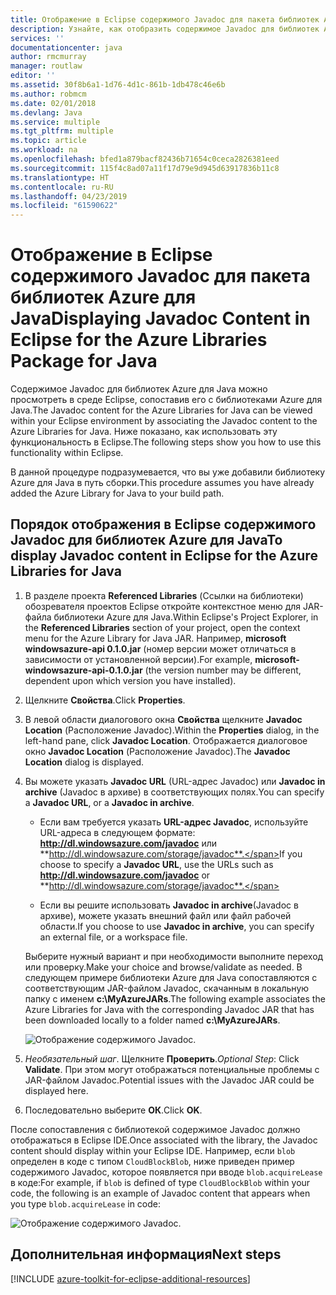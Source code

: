 ```yaml
---
title: Отображение в Eclipse содержимого Javadoc для пакета библиотек Azure для Java
description: Узнайте, как отобразить содержимое Javadoc для библиотек Azure в Eclipse.
services: ''
documentationcenter: java
author: rmcmurray
manager: routlaw
editor: ''
ms.assetid: 30f8b6a1-1d76-4d1c-861b-1db478c46e6b
ms.author: robmcm
ms.date: 02/01/2018
ms.devlang: Java
ms.service: multiple
ms.tgt_pltfrm: multiple
ms.topic: article
ms.workload: na
ms.openlocfilehash: bfed1a879bacf82436b71654c0ceca2826381eed
ms.sourcegitcommit: 115f4c8ad07a11f17d79e9d945d63917836b11c8
ms.translationtype: HT
ms.contentlocale: ru-RU
ms.lasthandoff: 04/23/2019
ms.locfileid: "61590622"
---
```

# <a name="displaying-javadoc-content-in-eclipse-for-the-azure-libraries-package-for-java"></a><span data-ttu-id="e9bd5-103">Отображение в Eclipse содержимого Javadoc для пакета библиотек Azure для Java</span><span class="sxs-lookup"><span data-stu-id="e9bd5-103">Displaying Javadoc Content in Eclipse for the Azure Libraries Package for Java</span></span>

<span data-ttu-id="e9bd5-104">Содержимое Javadoc для библиотек Azure для Java можно просмотреть в среде Eclipse, сопоставив его с библиотеками Azure для Java.</span><span class="sxs-lookup"><span data-stu-id="e9bd5-104">The Javadoc content for the Azure Libraries for Java can be viewed within your Eclipse environment by associating the Javadoc content to the Azure Libraries for Java.</span></span> <span data-ttu-id="e9bd5-105">Ниже показано, как использовать эту функциональность в Eclipse.</span><span class="sxs-lookup"><span data-stu-id="e9bd5-105">The following steps show you how to use this functionality within Eclipse.</span></span>

<span data-ttu-id="e9bd5-106">В данной процедуре подразумевается, что вы уже добавили библиотеку Azure для Java в путь сборки.</span><span class="sxs-lookup"><span data-stu-id="e9bd5-106">This procedure assumes you have already added the Azure Library for Java to your build path.</span></span>

## <a name="to-display-javadoc-content-in-eclipse-for-the-azure-libraries-for-java"></a><span data-ttu-id="e9bd5-107">Порядок отображения в Eclipse содержимого Javadoc для библиотек Azure для Java</span><span class="sxs-lookup"><span data-stu-id="e9bd5-107">To display Javadoc content in Eclipse for the Azure Libraries for Java</span></span>

1. <span data-ttu-id="e9bd5-108">В разделе проекта **Referenced Libraries** (Ссылки на библиотеки) обозревателя проектов Eclipse откройте контекстное меню для JAR-файла библиотеки Azure для Java.</span><span class="sxs-lookup"><span data-stu-id="e9bd5-108">Within Eclipse's Project Explorer, in the **Referenced Libraries** section of your project, open the context menu for the Azure Library for Java JAR.</span></span> <span data-ttu-id="e9bd5-109">Например, **microsoft windowsazure-api 0.1.0.jar** (номер версии может отличаться в зависимости от установленной версии).</span><span class="sxs-lookup"><span data-stu-id="e9bd5-109">For example, **microsoft-windowsazure-api-0.1.0.jar** (the version number may be different, dependent upon which version you have installed).</span></span>

1. <span data-ttu-id="e9bd5-110">Щелкните **Свойства**.</span><span class="sxs-lookup"><span data-stu-id="e9bd5-110">Click **Properties**.</span></span>

1. <span data-ttu-id="e9bd5-111">В левой области диалогового окна **Свойства** щелкните **Javadoc Location** (Расположение Javadoc).</span><span class="sxs-lookup"><span data-stu-id="e9bd5-111">Within the **Properties** dialog, in the left-hand pane, click **Javadoc Location**.</span></span> <span data-ttu-id="e9bd5-112">Отображается диалоговое окно **Javadoc Location** (Расположение Javadoc).</span><span class="sxs-lookup"><span data-stu-id="e9bd5-112">The **Javadoc Location** dialog is displayed.</span></span>

1. <span data-ttu-id="e9bd5-113">Вы можете указать **Javadoc URL** (URL-адрес Javadoc) или **Javadoc in archive** (Javadoc в архиве) в соответствующих полях.</span><span class="sxs-lookup"><span data-stu-id="e9bd5-113">You can specify a **Javadoc URL**, or a **Javadoc in archive**.</span></span>

   * <span data-ttu-id="e9bd5-114">Если вам требуется указать **URL-адрес Javadoc**, используйте URL-адреса в следующем формате: **http://dl.windowsazure.com/javadoc** или **http://dl.windowsazure.com/storage/javadoc**.</span><span class="sxs-lookup"><span data-stu-id="e9bd5-114">If you choose to specify a **Javadoc URL**, use the URLs such as **http://dl.windowsazure.com/javadoc** or **http://dl.windowsazure.com/storage/javadoc**.</span></span>

   * <span data-ttu-id="e9bd5-115">Если вы решите использовать **Javadoc in archive**(Javadoc в архиве), можете указать внешний файл или файл рабочей области.</span><span class="sxs-lookup"><span data-stu-id="e9bd5-115">If you choose to use **Javadoc in archive**, you can specify an external file, or a workspace file.</span></span>

   <span data-ttu-id="e9bd5-116">Выберите нужный вариант и при необходимости выполните переход или проверку.</span><span class="sxs-lookup"><span data-stu-id="e9bd5-116">Make your choice and browse/validate as needed.</span></span> <span data-ttu-id="e9bd5-117">В следующем примере библиотеки Azure для Java сопоставляются с соответствующим JAR-файлом Javadoc, скачанным в локальную папку с именем **c:\MyAzureJARs**.</span><span class="sxs-lookup"><span data-stu-id="e9bd5-117">The following example associates the Azure Libraries for Java with the corresponding Javadoc JAR that has been downloaded locally to a folder named **c:\MyAzureJARs**.</span></span>

   ![Отображение содержимого Javadoc.][ic553487]

1. <span data-ttu-id="e9bd5-119">*Необязательный шаг*. Щелкните **Проверить**.</span><span class="sxs-lookup"><span data-stu-id="e9bd5-119">*Optional Step*: Click **Validate**.</span></span> <span data-ttu-id="e9bd5-120">При этом могут отображаться потенциальные проблемы с JAR-файлом Javadoc.</span><span class="sxs-lookup"><span data-stu-id="e9bd5-120">Potential issues with the Javadoc JAR could be displayed here.</span></span>

1. <span data-ttu-id="e9bd5-121">Последовательно выберите **ОК**.</span><span class="sxs-lookup"><span data-stu-id="e9bd5-121">Click **OK**.</span></span>

<span data-ttu-id="e9bd5-122">После сопоставления с библиотекой содержимое Javadoc должно отображаться в Eclipse IDE.</span><span class="sxs-lookup"><span data-stu-id="e9bd5-122">Once associated with the library, the Javadoc content should display within your Eclipse IDE.</span></span> <span data-ttu-id="e9bd5-123">Например, если `blob` определен в коде с типом `CloudBlockBlob`, ниже приведен пример содержимого Javadoc, которое появляется при вводе `blob.acquireLease` в коде:</span><span class="sxs-lookup"><span data-stu-id="e9bd5-123">For example, if `blob` is defined of type `CloudBlockBlob` within your code, the following is an example of Javadoc content that appears when you type `blob.acquireLease` in code:</span></span>

![Отображение содержимого Javadoc.][ic553488]

## <a name="next-steps"></a><span data-ttu-id="e9bd5-125">Дополнительная информация</span><span class="sxs-lookup"><span data-stu-id="e9bd5-125">Next steps</span></span>

[!INCLUDE [azure-toolkit-for-eclipse-additional-resources](../includes/azure-toolkit-for-eclipse-additional-resources.md)]

<!-- URL List -->

<!-- Legacy MSDN URL = https://msdn.microsoft.com/library/azure/hh698319.aspx -->

<!-- IMG List -->

[ic553487]: media/azure-toolkit-for-eclipse-displaying-javadoc-content-for-azure-libraries/ic553487.png
[ic553488]: media/azure-toolkit-for-eclipse-displaying-javadoc-content-for-azure-libraries/ic553488.png
